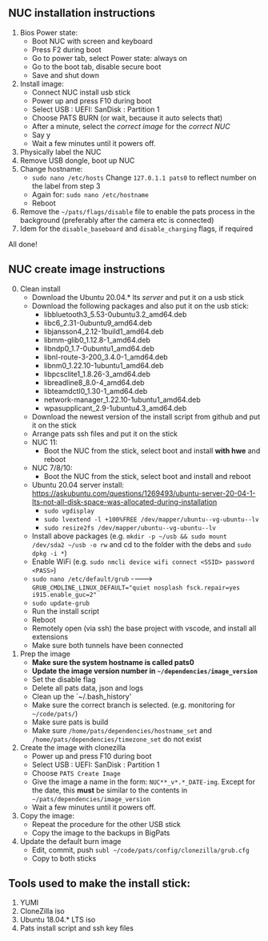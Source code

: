 ## NUC installation instructions
1. Bios Power state:
    - Boot NUC with screen and keyboard
    - Press F2 during boot
    - Go to power tab, select Power state: always on
    - Go to the boot tab, disable secure boot
    - Save and shut down
2. Install image:
    - Connect NUC install usb stick
    - Power up and press F10 during boot
    - Select USB : UEFI: SanDisk : Partition 1
    - Choose PATS BURN (or wait, because it auto selects that)
    - After a minute, select the *correct image* for the *correct NUC*
    - Say y
    - Wait a few minutes until it powers off.
3. Physically label the NUC
4. Remove USB dongle, boot up NUC
5. Change hostname:
    - `sudo nano /etc/hosts`     Change `127.0.1.1 pats0` to reflect number on the label from step 3
    - Again for: `sudo nano /etc/hostname`
    - Reboot
6. Remove the `~/pats/flags/disable` file to enable the pats process in the background (preferably after the camera etc is connected)
7. Idem for the `disable_baseboard` and `disable_charging` flags, if required

All done!

## NUC create image instructions
0. Clean install
    - Download the Ubuntu 20.04.* lts *server* and put it on a usb stick
    - Download the following packages and also put it on the usb stick: 
        - libbluetooth3_5.53-0ubuntu3.2_amd64.deb
        - libc6_2.31-0ubuntu9_amd64.deb
        - libjansson4_2.12-1build1_amd64.deb
        - libmm-glib0_1.12.8-1_amd64.deb
        - libndp0_1.7-0ubuntu1_amd64.deb
        - libnl-route-3-200_3.4.0-1_amd64.deb
        - libnm0_1.22.10-1ubuntu1_amd64.deb
        - libpcsclite1_1.8.26-3_amd64.deb
        - libreadline8_8.0-4_amd64.deb
        - libteamdctl0_1.30-1_amd64.deb
        - network-manager_1.22.10-1ubuntu1_amd64.deb
        - wpasupplicant_2.9-1ubuntu4.3_amd64.deb
    - Download the newest version of the install script from github and put it on the stick
    - Arrange pats ssh files and put it on the stick
    - NUC 11:
        - Boot the NUC from the stick, select boot and install **with  hwe** and reboot
    - NUC 7/8/10:
        - Boot the NUC from the stick, select boot and install and reboot
    - Ubuntu 20.04 server install: https://askubuntu.com/questions/1269493/ubuntu-server-20-04-1-lts-not-all-disk-space-was-allocated-during-installation
        - `sudo vgdisplay`
        - `sudo lvextend -l +100%FREE /dev/mapper/ubuntu--vg-ubuntu--lv`
        - `sudo resize2fs /dev/mapper/ubuntu--vg-ubuntu--lv`
    - Install above packages (e.g. `mkdir -p ~/usb && sudo mount /dev/sda2 ~/usb -o rw` and cd to the folder with the debs and `sudo dpkg -i *`)
    - Enable WiFi (e.g. `sudo nmcli device wifi connect <SSID> password <PASS>`)
    - `sudo nano /etc/default/grub`    ----> `GRUB_CMDLINE_LINUX_DEFAULT="quiet nosplash fsck.repair=yes i915.enable_guc=2"`
    - `sudo update-grub`
    - Run the install script
    - Reboot
    - Remotely open (via ssh) the base project with vscode, and install all extensions
    - Make sure both tunnels have been connected
2. Prep the image
    - **Make sure the system hostname is called pats0**
    - **Update the image version number in `~/dependencies/image_version`**
    - Set the disable flag
    - Delete all pats data, json and logs
    - Clean up the `~/.bash_history'
    - Make sure the correct branch is selected. (e.g. monitoring for `~/code/pats/`)
    - Make sure pats is build
    - Make sure `/home/pats/dependencies/hostname_set` and `/home/pats/dependencies/timezone_set` do not exist
3. Create the image with clonezilla
    - Power up and press F10 during boot
    - Select USB : UEFI: SanDisk : Partition 1
    - Choose `PATS Create Image`
    - Give the image a name in the form: `NUC**_v*.*_DATE-img`. Except for the date, this **must** be similar to the contents in `~/pats/dependencies/image_version`
    - Wait a few minutes until it powers off.
4. Copy the image:
    - Repeat the procedure for the other USB stick
    - Copy the image to the backups in BigPats
5. Update the default burn image
    - Edit, commit, push `subl ~/code/pats/config/clonezilla/grub.cfg `
    - Copy to both sticks

## Tools used to make the install stick:
1. YUMI
2. CloneZilla iso
3. Ubuntu 18.04.* LTS iso
4. Pats install script and ssh key files


